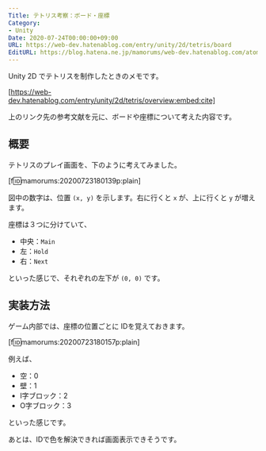 ```yaml
---
Title: テトリス考察：ボード・座標
Category:
- Unity
Date: 2020-07-24T00:00:00+09:00
URL: https://web-dev.hatenablog.com/entry/unity/2d/tetris/board
EditURL: https://blog.hatena.ne.jp/mamorums/web-dev.hatenablog.com/atom/entry/26006613602887044
---
```


Unity 2D でテトリスを制作したときのメモです。 

[https://web-dev.hatenablog.com/entry/unity/2d/tetris/overview:embed:cite]

上のリンク先の参考文献を元に、ボードや座標について考えた内容です。


## 概要
テトリスのプレイ画面を、下のように考えてみました。

[f:id:mamorums:20200723180139p:plain]

図中の数字は、位置 `(x, y)` を示します。右に行くと `x` が、上に行くと `y` が増えます。

座標は３つに分けていて、

- 中央：`Main`
- 左：`Hold`
- 右：`Next`

といった感じで、それぞれの左下が `(0, 0)` です。


## 実装方法
ゲーム内部では、座標の位置ごとに IDを覚えておきます。

[f:id:mamorums:20200723180157p:plain]

例えば、

- 空：0
- 壁：1
- I字ブロック：2
- O字ブロック：3

といった感じです。

あとは、IDで色を解決できれば画面表示できそうです。


